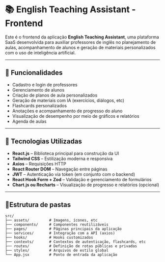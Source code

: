 # 📚 English Teaching Assistant - Frontend

Este é o frontend da aplicação **English Teaching Assistant**, uma plataforma SaaS desenvolvida para auxiliar professores de inglês no planejamento de aulas, acompanhamento de alunos e geração de materiais personalizados com o uso de inteligência artificial.

---

## 🚀 Funcionalidades

- Cadastro e login de professores
- Gerenciamento de alunos
- Criação de planos de aula personalizados
- Geração de materiais com IA (exercícios, diálogos, etc)
- Flashcards personalizados
- Anotações e acompanhamento de progresso do aluno
- Visualização de desempenho por meio de gráficos e relatórios
- Agenda de aulas

---

## 🧪 Tecnologias Utilizadas

- **React.js** – Biblioteca principal para construção da UI
- **Tailwind CSS** – Estilização moderna e responsiva
- **Axios** – Requisições HTTP
- **React Router DOM** – Navegação entre páginas
- **JWT** – Autenticação via token (em conjunto com o backend)
- **React Hook Form + Zod** – Validação e gerenciamento de formulários
- **Chart.js ou Recharts** – Visualização de progresso e relatórios (opcional)

---

## 📂Estrutura de pastas
```
src/
├── assets/         # Imagens, ícones, etc
├── components/     # Componentes reutilizáveis
├── pages/          # Páginas principais da aplicação
├── services/       # Integração com a API (axios)
├── hooks/          # Hooks customizados
├── contexts/       # Contextos de autenticação, flashcards, etc
├── routes/         # Definição de rotas públicas e privadas
├── styles/         # Arquivos de estilo global
└── App.jsx         # Ponto de entrada da aplicação
```

